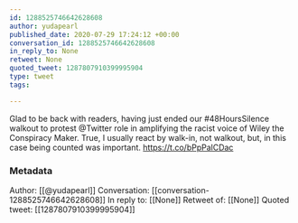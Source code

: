 ```yaml
---
id: 1288525746642628608
author: yudapearl
published_date: 2020-07-29 17:24:12 +00:00
conversation_id: 1288525746642628608
in_reply_to: None
retweet: None
quoted_tweet: 1287807910399995904
type: tweet
tags:

---
```


Glad to be back with readers, having just ended our #48HoursSilence walkout to protest @Twitter role in amplifying the racist voice of Wiley the Conspiracy Maker. True, I usually react by walk-in, not walkout, but, in this case being counted was important. https://t.co/bPpPalCDac

### Metadata

Author: [[@yudapearl]]
Conversation: [[conversation-1288525746642628608]]
In reply to: [[None]]
Retweet of: [[None]]
Quoted tweet: [[1287807910399995904]]

